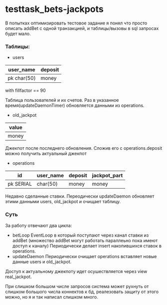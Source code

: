 # testtask_bets-jackpots

В попытках оптимизировать тестовое задание я понял что просто описать addBet с одной транзакцией, и таблицы/вызовы в sql запросах будет мало.

### Таблицы:

* users

| user_name  | deposit |
| ------------- | ------------- |
| pk char(50) | money |

with fillfactor == 90

Таблица пользователей и их счетов. Раз в указанное время(updateDaemonTimer) обновляется данными из operations.

* old_jackpot

| value  |
| ------------- |
| money |

Джекпот после последнего обновления. Сложив его с operations.deposit можно получить актуальный джекпот

* operations

| id | user_name | deposit  | jackpot_part |
| ------------- | ------------- | ------------ | ------------- |
| pk SERIAL | char(50) | money | money |

Недавно сделанные ставки. Переодически updateDaemon обновляет этими данными users, old_jackpot и очищает таблицу.

### Суть

За работу отвечают два цикла:

* betLoop
EventLoop в который поступают через канал ставки из addBet (множество addBet могут работать параллеьно пока имеют доступ к каналу)
Периодически делает insert накопившихся ставок в operations.
* updateDaemon
Периодически очищает operations вставляет новые данные users и old_jackpot.

Доступ к актуальному джекпоту идет осушествляется через view real_jackpot.

При слишком большом числе запросов система может рухнуть от слишком большого числа коннектов к бд, реалезовать защиту от этого можно, но я и так написал слишком много.

